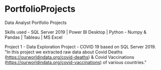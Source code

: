 # PortfolioProjects
Data Analyst Portfolio Projects

Skills used - SQL Server 2019 | Power BI Desktop | Python - Numpy & Pandas | Tableau | MS Excel

Project 1 - Data Exploration Project - COVID 19 based on SQL Server 2019.
            "In this project we extracted raw data about Covid Deaths (https://ourworldindata.org/covid-deaths) & Covid Vaccinations (https://ourworldindata.org/covid-vaccinations) of various countries."



